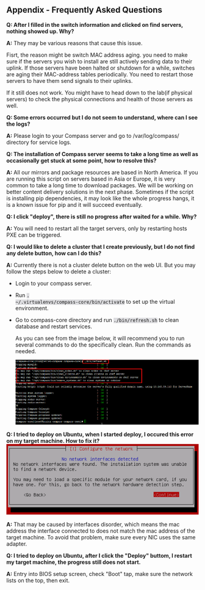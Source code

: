 <h2 id="appendix">Appendix - Frequently Asked Questions</h2>



**Q: After I filled in the switch information and clicked on find servers, nothing showed up. Why?**

**A:** They may be various reasons that cause this issue. 

Fisrt, the reason might be switch MAC address aging. you need to make sure if the servers you wish to install are still actively sending data to their uplink. If those servers have been halted or shutdown for a while, switches are aging their MAC-address tables periodically. You need to restart those servers to have them send signals to their uplinks. 

If it still does not work. You might have to head down to the lab(if physical servers) to check the physical connections and health of those servers as well.

**Q: Some errors occurred but I do not seem to understand, where can I see the logs?**

**A:** Please login to your Compass server and go to /var/log/compass/ directory for service logs.

**Q: The installation of Compass server seems to take a long time as well as occasionally get stuck at some point, how to resolve this?**

**A:** All our mirrors and package resources are based in North America. If you are running this script on servers based in Asia or Europe, it is very common to take a long time to download packages. We will be working on better content delivery solutions in the next phase. Sometimes if the script is installing pip dependencies, it may look like the whole progress hangs, it is a known issue for pip and it will succeed eventually.

**Q: I click "deploy", there is still no progress after waited for a while. Why?**

**A:** You will need to restart all the target servers, only by restarting hosts PXE can be triggered.

**Q: I would like to delete a cluster that I create previously, but I do not find any delete button, how can I do this?**

**A:** Currently there is not a cluster delete button on the web UI. But you may follow the steps below to delete a cluster:

+ Login to your compass server.

+ Run <code style='background-color: #DCDCDF'>. ~/.virtualenvs/compass-core/bin/activate</code> to set up the virtual environment.

+ Go to compass-core directory and run <code style='background-color: #DCDCDF'>./bin/refresh.sh</code> to clean database and restart services.

  As you can see from the image below, it will recommend you to run several commands to do the specifically clean. Run the commands as needed.

  ![refresh](/img/install/a_refresh.png)

**Q: I tried to deploy on Ubuntu, when I started deploy, I occured this error on my target machine. How to fix it?**
![network error](/img/install/ubuntu_network.png)

**A:** That may be caused by interfaces disorder, which means the mac address the interface connected to does not match the mac address of the target machine.
To avoid that problem, make sure every NIC uses the same adapter. 

**Q: I tried to deploy on Ubuntu, after I click the "Deploy" buttom, I restart my target machine, the progress still does not start.**

**A:** Entry into BIOS setup screen, check "Boot" tap, make sure the network lists on the top, then exit. 
 
